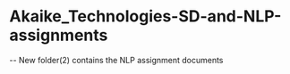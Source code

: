 # Akaike_Technologies-SD-and-NLP-assignments

-- New folder(2) contains the NLP assignment documents
